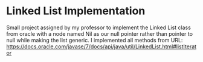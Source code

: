 # Linked List Implementation


Small project assigned by my professor to implement the Linked List class from oracle with a node named Nil as our null pointer rather than pointer to null while making the list generic.
I implemented all methods from URL: https://docs.oracle.com/javase/7/docs/api/java/util/LinkedList.html#listIterator

